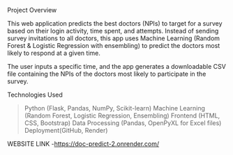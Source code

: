 Project Overview

This web application predicts the best doctors (NPIs)
 to target for a survey based on their login activity, time spent, and attempts.
 Instead of sending survey invitations to all doctors, 
 this app uses Machine Learning (Random Forest & Logistic Regression with ensembling)
 to predict the doctors most likely to respond at a given time.

The user inputs a specific time, 
and the app generates a downloadable CSV file containing 
the NPIs of the doctors most likely to participate in the survey.


Technologies Used
>Python (Flask, Pandas, NumPy, Scikit-learn)
>Machine Learning (Random Forest, Logistic Regression, Ensembling)
>Frontend (HTML, CSS, Bootstrap)
>Data Processing (Pandas, OpenPyXL for Excel files)
>Deployment(GitHub, Render)

WEBSITE LINK -https://doc-predict-2.onrender.com/
